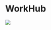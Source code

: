 # WorkHub

![](https://github.com/{Sergioni73}/{WorkHub}/raw/{main}/{WorkHub}/DatabaseStructure.jpg)
